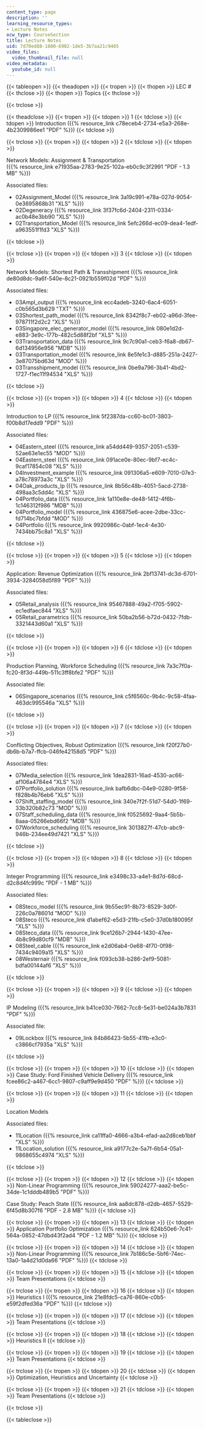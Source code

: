 ```yaml
---
content_type: page
description: ''
learning_resource_types:
- Lecture Notes
ocw_type: CourseSection
title: Lecture Notes
uid: 7d70ed88-1800-6902-1de5-3b7aa21c9465
video_files:
  video_thumbnail_file: null
video_metadata:
  youtube_id: null
---
```


{{< tableopen >}}
{{< theadopen >}}
{{< tropen >}}
{{< thopen >}}
LEC #
{{< thclose >}}
{{< thopen >}}
Topics
{{< thclose >}}

{{< trclose >}}

{{< theadclose >}}
{{< tropen >}}
{{< tdopen >}}
1
{{< tdclose >}}
{{< tdopen >}}
Introduction ({{% resource_link c78eceb4-2734-e5a3-268e-4b2309986ee1 "PDF" %}})
{{< tdclose >}}

{{< trclose >}}
{{< tropen >}}
{{< tdopen >}}
2
{{< tdclose >}}
{{< tdopen >}}


Network Models: Assignment & Transportation  
({{% resource_link e71935aa-2783-9e25-102a-eb0c9c3f2991 "PDF - 1.3 MB" %}})

Associated files:

*   02Assignment\_Model ({{% resource_link 3a19c991-e78a-027d-9054-0e3695868b31 "XLS" %}})
*   02Degeneracy ({{% resource_link 3f37fc6d-2404-2311-0334-ac0b48e3bb90 "XLS" %}})
*   02Transportation\_Model ({{% resource_link 5efc266d-ec09-dea4-1edf-a963551f1fd3 "XLS" %}})


{{< tdclose >}}

{{< trclose >}}
{{< tropen >}}
{{< tdopen >}}
3
{{< tdclose >}}
{{< tdopen >}}


Network Models: Shortest Path & Transshipment ({{% resource_link de80d8dc-9a6f-540e-8c21-0921b559f02d "PDF" %}})

Associated files:

*   03Ampl\_output ({{% resource_link ecc4adeb-3240-6ac4-6051-c0b565d3b629 "TXT" %}})
*   03Shortest\_path\_model ({{% resource_link 8342f8c7-eb02-a96d-3fee-978711f2d2c2 "XLS" %}})
*   03Singapore\_elec\_generator\_model ({{% resource_link 080e1d2d-e883-3e9c-177b-482c5d88f2bf "XLS" %}})
*   03Transportation\_data ({{% resource_link 9c7c90a1-ceb3-f6a8-db67-6d134956e956 "MDB" %}})
*   03Transportation\_model ({{% resource_link 8e5fe1c3-d885-251a-2427-3e87075bd63d "MOD" %}})
*   03Transshipment\_model ({{% resource_link 0be9a796-3b41-4bd2-1727-f1ec11f94534 "XLS" %}})


{{< tdclose >}}

{{< trclose >}}
{{< tropen >}}
{{< tdopen >}}
4
{{< tdclose >}}
{{< tdopen >}}


Introduction to LP ({{% resource_link 5f2387da-cc60-bc01-3803-f00b8d17edd9 "PDF" %}})

Associated files:

*   04Eastern\_steel ({{% resource_link a54dd449-9357-2051-c539-52ae63e1ec55 "MOD" %}})
*   04Eastern\_steel ({{% resource_link 091ace0e-80ec-9bf7-ec4c-9caf17854c08 "XLS" %}})
*   04Investment\_example ({{% resource_link 091306a5-e609-7010-07e3-a78c78973a3c "XLS" %}})
*   04Oak\_products\_lp ({{% resource_link 8b56c48b-4051-5acd-2738-498aa3c5dd4c "XLS" %}})
*   04Portfolio\_data ({{% resource_link 1a110e8e-de48-1412-4f6b-1c146312f986 "MDB" %}})
*   04Portfolio\_model ({{% resource_link 436875e6-acee-2dbe-33cc-fd714bc7bfdd "MOD" %}})
*   04Portfolio ({{% resource_link 9920986c-0abf-1ec4-4e30-7434bb75c8a1 "XLS" %}})


{{< tdclose >}}

{{< trclose >}}
{{< tropen >}}
{{< tdopen >}}
5
{{< tdclose >}}
{{< tdopen >}}


Application: Revenue Optimization ({{% resource_link 2bf13741-dc3d-6701-3934-3284058d5f89 "PDF" %}})

Associated files:

*   05Retail\_analysis ({{% resource_link 95467888-49a2-f705-5902-ec1edfaec844 "XLS" %}})
*   05Retail\_parametrics ({{% resource_link 50ba2b56-b72d-0432-7fdb-3321443d60a1 "XLS" %}})


{{< tdclose >}}

{{< trclose >}}
{{< tropen >}}
{{< tdopen >}}
6
{{< tdclose >}}
{{< tdopen >}}


Production Planning, Workforce Scheduling ({{% resource_link 7a3c7f0a-fc20-8f3d-449b-511c3ff8bfe2 "PDF" %}})

Associated file:

*   06Singapore\_scenarios ({{% resource_link c5f6560c-9b4c-9c58-4faa-463dc995546a "XLS" %}})


{{< tdclose >}}

{{< trclose >}}
{{< tropen >}}
{{< tdopen >}}
7
{{< tdclose >}}
{{< tdopen >}}


Conflicting Objectives, Robust Optimization ({{% resource_link f20f27b0-db6b-b7a7-ffcb-046fe42158d5 "PDF" %}})

Associated files:

*   07Media\_selection ({{% resource_link 1dea2831-16ad-4530-ac66-af106a4784e4 "XLS" %}})
*   07Portfolio\_solution ({{% resource_link bafb6dbc-04e9-0280-9f58-f828b4b76eb6 "XLS" %}})
*   07Shift\_staffing\_model ({{% resource_link 340e7f2f-51d7-54d0-1f69-33b320b82c73 "MOD" %}})
*   07Staff\_scheduling\_data ({{% resource_link f0525692-9aa4-5b5b-8aaa-05266ebd66f2 "MDB" %}})
*   07Workforce\_scheduling ({{% resource_link 3013827f-47cb-abc9-946b-234ee49d7421 "XLS" %}})


{{< tdclose >}}

{{< trclose >}}
{{< tropen >}}
{{< tdopen >}}
8
{{< tdclose >}}
{{< tdopen >}}


Integer Programming ({{% resource_link e3498c33-a4e1-8d7d-68cd-d2c8d4fc999c "PDF - 1 MB" %}})

Associated files:

*   08Steco\_model ({{% resource_link 9b55ec91-8b73-8529-3d0f-226c0a78601d "MOD" %}})
*   08Steco ({{% resource_link d1abef62-e5d3-21fb-c5e0-37d0b180095f "XLS" %}})
*   08Steco\_data ({{% resource_link 9ce126b7-2944-1430-47ee-4b8c99d80cf9 "MDB" %}})
*   08Steel\_cable ({{% resource_link e2d06ab4-0e68-4f70-0f98-7434c9409a15 "XLS" %}})
*   08Westernair ({{% resource_link f093cb38-b286-2ef9-5081-bdfa00144af6 "XLS" %}})


{{< tdclose >}}

{{< trclose >}}
{{< tropen >}}
{{< tdopen >}}
9
{{< tdclose >}}
{{< tdopen >}}


IP Modeling ({{% resource_link b41ce030-7662-7cc8-5e31-be024a3b7831 "PDF" %}})

Associated file:

*   09Lockbox ({{% resource_link 84b86423-5b55-41fb-e3c0-c3866cf7935a "XLS" %}})


{{< tdclose >}}

{{< trclose >}}
{{< tropen >}}
{{< tdopen >}}
10
{{< tdclose >}}
{{< tdopen >}}
Case Study: Ford Finished Vehicle Delivery ({{% resource_link fcee86c2-a467-6cc1-9807-c9aff9e9d450 "PDF" %}})
{{< tdclose >}}

{{< trclose >}}
{{< tropen >}}
{{< tdopen >}}
11
{{< tdclose >}}
{{< tdopen >}}


Location Models

Associated files:

*   11Location ({{% resource_link ca11ffa0-4666-a3b4-efad-aa2d8ceb1bbf "XLS" %}})
*   11Location\_solution ({{% resource_link a9177c2e-5a7f-6b54-05a1-9868655c4974 "XLS" %}})


{{< tdclose >}}

{{< trclose >}}
{{< tropen >}}
{{< tdopen >}}
12
{{< tdclose >}}
{{< tdopen >}}
Non-Linear Programming ({{% resource_link 59024277-aaa2-be5c-34de-1c1dddb489b5 "PDF" %}})  
  
Case Study: Peach State ({{% resource_link aa8dc878-d2db-4657-5529-6f45d8b307f6 "PDF - 2.8 MB" %}})
{{< tdclose >}}

{{< trclose >}}
{{< tropen >}}
{{< tdopen >}}
13
{{< tdclose >}}
{{< tdopen >}}
Application Portfolio Optimization ({{% resource_link 624b50e6-7c41-564a-0852-47dbd43f2ad4 "PDF - 1.2 MB" %}})
{{< tdclose >}}

{{< trclose >}}
{{< tropen >}}
{{< tdopen >}}
14
{{< tdclose >}}
{{< tdopen >}}
Non-Linear Programming ({{% resource_link 7b186c5e-5bf6-74ec-13a0-1a4d21d0da66 "PDF" %}})
{{< tdclose >}}

{{< trclose >}}
{{< tropen >}}
{{< tdopen >}}
15
{{< tdclose >}}
{{< tdopen >}}
Team Presentations
{{< tdclose >}}

{{< trclose >}}
{{< tropen >}}
{{< tdopen >}}
16
{{< tdclose >}}
{{< tdopen >}}
Heuristics I ({{% resource_link 21e8fdc5-ca76-860e-c0b5-e59f2dfed36a "PDF" %}})
{{< tdclose >}}

{{< trclose >}}
{{< tropen >}}
{{< tdopen >}}
17
{{< tdclose >}}
{{< tdopen >}}
Team Presentations
{{< tdclose >}}

{{< trclose >}}
{{< tropen >}}
{{< tdopen >}}
18
{{< tdclose >}}
{{< tdopen >}}
Heuristics II
{{< tdclose >}}

{{< trclose >}}
{{< tropen >}}
{{< tdopen >}}
19
{{< tdclose >}}
{{< tdopen >}}
Team Presentations
{{< tdclose >}}

{{< trclose >}}
{{< tropen >}}
{{< tdopen >}}
20
{{< tdclose >}}
{{< tdopen >}}
Optimization, Heuristics and Uncertainty
{{< tdclose >}}

{{< trclose >}}
{{< tropen >}}
{{< tdopen >}}
21
{{< tdclose >}}
{{< tdopen >}}
Team Presentations
{{< tdclose >}}

{{< trclose >}}

{{< tableclose >}}